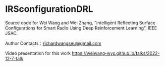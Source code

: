 # IRSconfigurationDRL

Source code for Wei Wang and Wei Zhang, "Intelligent Reflecting Surface Configurations for Smart Radio Using Deep Reinforcement Learning", IEEE JSAC.

Author Contacts：richardwangseu@gmail.com

Video presentation for this work 
https://weiwang-wys.github.io/talks/2022-12-7-talk
